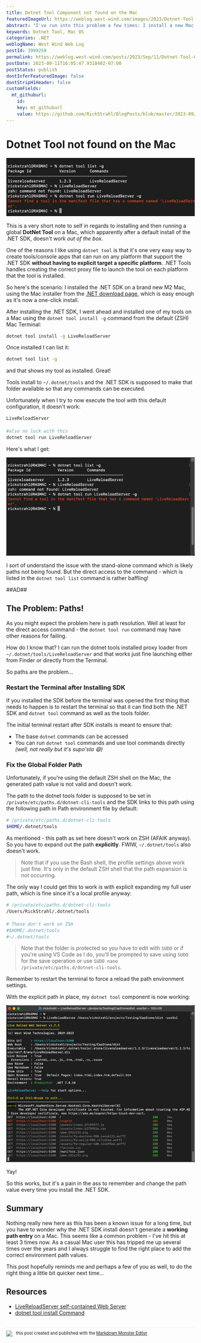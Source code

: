 ```yaml
---
title: Dotnet Tool Component not found on the Mac
featuredImageUrl: https://weblog.west-wind.com/images/2023/Dotnet-Tool-Component-not-found-on-the-Mac/Banner.png
abstract: "I've run into this problem a few times: I install a new Mac OS and then install the .NET SDK. A bit later I install a dotnet tool using `dotnet tool install -g` and then try to run it, only to find out that the SDK is not able find it. This post is a note to self on how to fix the pathing for .NET tools to be found correctly and to be able to run your dotnet tools."
keywords: Dotnet Tool, Mac OS
categories: .NET
weblogName: West Wind Web Log
postId: 3999259
permalink: https://weblog.west-wind.com/posts/2023/Sep/11/Dotnet-Tool-Component-not-found-on-the-Mac
postDate: 2023-09-11T16:05:47.9318402-07:00
postStatus: publish
dontInferFeaturedImage: false
dontStripH1Header: false
customFields:
  mt_githuburl:
    id: 
    key: mt_githuburl
    value: https://github.com/RickStrahl/BlogPosts/blob/master/2023-09/Dotnet%20Tool%20Component%20not%20found%20on%20the%20Mac/DotnetToolsNotFoundOnTheMac.md
---
```

# Dotnet Tool not found on the Mac
![banner](Banner.png)

This is a very short note to self in regards to installing and then running a global **DotNet Tool** on a Mac, which apparently after a default install of the .NET SDK, doesn't work *out of the box*.

One of the reasons I like using `dotnet tool` is that it's one very easy way to create tools/console apps that can run on any platform that support the .NET SDK **without having to explicit target a specific platform**. .NET Tools handles creating the correct proxy file to launch the tool on each platform that the tool is installed.

So here's the scenario: I installed the .NET SDK on a brand new M2 Mac, using the Mac installer from the [.NET download page](https://dotnet.microsoft.com/en-us/download), which is easy enough as it's now a one-click install.

After installing the .NET SDK, I went ahead and installed one of my tools on a Mac using the `dotnet tool install -g` command from the default (ZSH) Mac Terminal:

```bash
dotnet tool install -g LiveReloadServer
```

Once installed I can list it:

```bash
dotnet tool list -g
```

and that shows my tool as installed. Great! 

Tools install to `~/.dotnet/tools` and the .NET SDK is supposed to make that folder available so that any commands can be executed.

Unfortunately when I try to now execute the tool with this default configuration, it doesn't work:

```bash
LiveReloadServer

#also no luck with this
dotnet tool run LiveReloadServer
```

Here's what I get:

![Dotnet tool command not finding my Tool](ToolNotFoundWhenExecuting.png)

I sort of understand the issue with the stand-alone command which is likely paths not being found. But the direct access to the command - which is listed in the `dotnet tool list` command is rather baffling!

##AD##

## The Problem: Paths!
As you might expect the problem here is path resolution. Well at least for the direct access command - the `dotnet tool run` command may have other reasons for failing.

How do I know that? I can run the dotnet tools installed proxy loader from `~/.dotnet/tools/LiveReloadServer` and that works just fine launching either from Finder or directly from the Terminal.

So paths are the problem...

### Restart the Terminal after Installing SDK
If you installed the SDK before the terminal was opened the first thing that needs to happen is to restart the terminal so that it can find both the .NET SDK and `dotnet tool` command as well as the tools folder.

The initial terminal restart after SDK installs is meant to ensure that:

* The base `dotnet` commands can be accessed
* You can run `dotnet tool` commands and use tool commands directly  
  *(well, not really but it's supo'sta :smile:)*

### Fix the Global Folder Path
Unfortunately, if you're using the default ZSH shell on the Mac, the generated path value is not valid and doesn't work. 

The path to the dotnet tools folder is supposed to be set in  `/private/etc/paths.d/dotnet-cli-tools` and the SDK links to this path using the following path in Path environment file by default:

```bash
# /private/etc/paths.d/dotnet-cli-tools
$HOME/.dotnet/tools
```

As mentioned - this path as set here doesn't work on ZSH (AFAIK anyway). So you have to expand out the path **explicitly**. FWIW, `~/.dotnet/tools` also doesn't work.

> Note that if you use the Bash shell, the profile settings above work just fine. It's only in the default ZSH shell that the path expansion is not occurring.

The only way I could get this to work is with explicit expanding my full user path, which is fine since it's a local profile anyway:

```bash
# /private/etc/paths.d/dotnet-cli-tools
/Users/RickStrahl/.dotnet/tools

# These don't work on ZSH
#$HOME/.dotnet/tools
#~/.dotnet/tools
```

> Note that the folder is protected so you have to edit with `SUDO` or if you're using VS Code as I do, you'll be prompted to save using `SUDO` for the save operation or use `SUDO nano /private/etc/paths.d/dotnet-cli-tools`.

Remember to restart the terminal to force a reload the path environment settings.

With the explicit path in place, my `dotnet tool` component is now working:

![LiveReloadServer Dotnet Tool working in shell](SuccessFullToolLaunch.png)

Yay!

So this works, but it's a pain in the ass to remember and change the path value every time you install the .NET SDK.

## Summary
Nothing really new here as this has been a known issue for a long time, but you have to wonder why the .NET SDK install doesn't generate a **working path entry** on a Mac. This seems like a common problem - I've hit this at least 3 times now. As a casual Mac user this has tripped me up several times over the years and I always struggle to find the right place to add the correct environment path values. 

This post hopefully reminds me and perhaps a few of you as well, to do the right thing a little bit quicker next time...

## Resources

* [LiveReloadServer self-contained Web Server](https://github.com/RickStrahl/LiveReloadServer)
* [dotnet tool install Command](https://learn.microsoft.com/en-us/dotnet/core/tools/dotnet-tool-install)



<div style="margin-top: 30px;font-size: 0.8em;
            border-top: 1px solid #eee;padding-top: 8px;">
    <img src="https://markdownmonster.west-wind.com/favicon.png"
         style="height: 20px;float: left; margin-right: 10px;"/>
    this post created and published with the 
    <a href="https://markdownmonster.west-wind.com" 
       target="top">Markdown Monster Editor</a> 
</div>